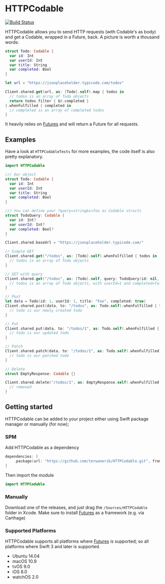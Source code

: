 # HTTPCodable
[![Build Status](https://travis-ci.com/terwanerik/HTTPCodable.svg?branch=master)](https://travis-ci.com/terwanerik/HTTPCodable)

HTTPCodable allows you to send HTTP requests (with Codable's as body) and get a Codable, wrapped in a Future, back. A picture is worth a thousand words:
```swift
struct Todo: Codable {
  var id: Int
  var userId: Int
  var title: String
  var completed: Bool
}

let url = "https://jsonplaceholder.typicode.com/todos"

Client.shared.get(url, as: [Todo].self).map { todos in
  // todos is an array of Todo objects
  return todos.filter { $0.completed }
}.whenFulfilled { completed in
  // completed is an array of completed todos
}
```

It heavily relies on [Futures](https://github.com/formbound/Futures) and will return a Future for all requests.

## Examples
Have a look at `HTTPCodableTests` for more examples, the code itself is also pretty explanatory.

```swift
import HTTPCodable

/// Our object
struct Todo: Codable {
  var id: Int
  var userId: Int
  var title: String
  var completed: Bool
}

/// You can define your ?query=string&s=foo as Codable structs
struct TodoQuery: Codable {
  var id: Int?
  var userId: Int?
  var completed: Bool?
}

Client.shared.baseUrl = "https://jsonplaceholder.typicode.com/"

// Simple GET
Client.shared.get("/todos", as: [Todo].self).whenFulfilled { todos in
  // todos is an array of Todo objects
}

// GET with query
Client.shared.get("/todos", as: [Todo].self, query: TodoQuery(id: nil, userId: 1, completed: false)).whenFulfilled { todos in
  // todos is an array of Todo objects, with userId=1 and completed=false
}

// Post
let data = Todo(id: 1, userId: 1, title: "Foo", completed: true)
Client.shared.post(data, to: "/todos", as: Todo.self).whenFulfilled { todo in
  // todo is our newly created todo
}

// Put
Client.shared.put(data, to: "/todos/1", as: Todo.self).whenFulfilled { todo in
  // todo is our updated todo
}

// Patch
Client.shared.patch(data, to: "/todos/1", as: Todo.self).whenFulfilled { todo in
  // todo is our patched todo
}

// Delete
struct EmptyResponse: Codable {}

Client.shared.delete("/todos/1", as: EmptyResponse.self).whenFulfilled { _ in
  // removed
}
```

## Getting started

HTTPCodable can be added to your project either using Swift package manager or manually (for now);

### SPM
Add HTTPCodable as a dependency
```swift
dependencies: [
    .package(url: "https://github.com/terwanerik/HTTPCodable.git", from: "0.1.0")
]
```

Then import the module
```swift
import HTTPCodable
```

### Manually
Download one of the releases, and just drag the `/Sources/HTTPCodable` folder in Xcode. Make sure to install [Futures](https://github.com/formbound/Futures) as a framework (e.g. via Carthage)

### Supported Platforms

HTTPCodable supports all platforms where [Futures](https://github.com/formbound/Futures) is supported; so all platforms where Swift 3 and later is supported.

* Ubuntu 14.04
* macOS 10.9
* tvOS 9.0
* iOS 8.0
* watchOS 2.0
